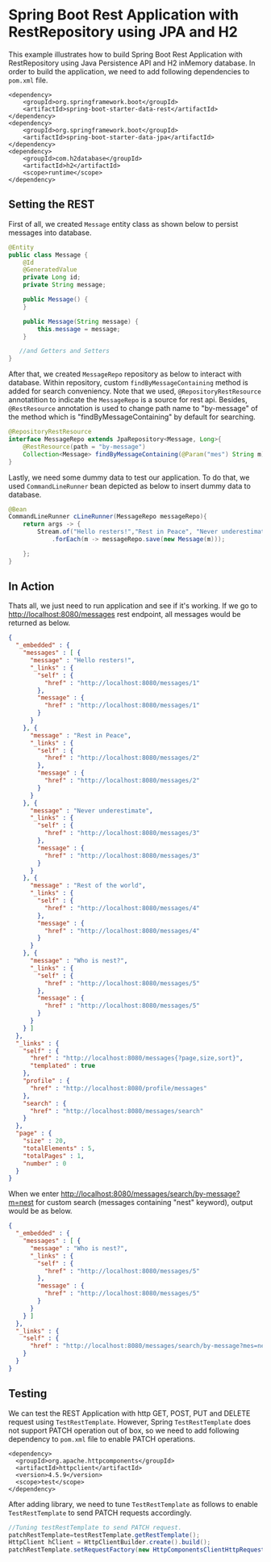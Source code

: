 # Spring Boot Rest Application with RestRepository using JPA and H2

This example illustrates how to build Spring Boot Rest Application with RestRepository using Java Persistence API and H2 inMemory database. In order to build the application, we need to add following dependencies to `pom.xml` file.

```maven
<dependency>
    <groupId>org.springframework.boot</groupId>
    <artifactId>spring-boot-starter-data-rest</artifactId>
</dependency>
<dependency>
    <groupId>org.springframework.boot</groupId>
    <artifactId>spring-boot-starter-data-jpa</artifactId>
</dependency>
<dependency>
    <groupId>com.h2database</groupId>
    <artifactId>h2</artifactId>
    <scope>runtime</scope>
</dependency>
```

## Setting the REST

First of all, we created `Message` entity class as shown below to persist messages into database.

```java
@Entity
public class Message {
    @Id
    @GeneratedValue
    private Long id;
    private String message;

    public Message() {
    }

    public Message(String message) {
        this.message = message;
    }

   //and Getters and Setters 
}
```

After that, we created `MessageRepo` repository as below to interact with database. Within repository, custom `findByMessageContaining` method is added for search conveniency. Note that we used, `@RepositoryRestResource` annotatition to indicate the `MessageRepo` is a source for rest api. Besides, `@RestResource` annotation is used to change path name to "by-message" of the method which is "findByMessageContaining" by default for searching.

```java
@RepositoryRestResource
interface MessageRepo extends JpaRepository<Message, Long>{
    @RestResource(path = "by-message")
    Collection<Message> findByMessageContaining(@Param("mes") String m);
}
```

Lastly, we need some dummy data to test our application. To do that, we used `CommandLineRunner` bean depicted as below to insert dummy data to database.

```java
@Bean
CommandLineRunner cLineRunner(MessageRepo messageRepo){
    return args -> {
        Stream.of("Hello resters!","Rest in Peace", "Never underestimate", "Rest of the world","Who is nest?")
            .forEach(m -> messageRepo.save(new Message(m)));

    };
}
```

## In Action

Thats all, we just need to run application and see if it's working.
If we go to [http://localhost:8080/messages](http://localhost:8080/messages) rest endpoint, all messages would be returned as below.

```json
{
  "_embedded" : {
    "messages" : [ {
      "message" : "Hello resters!",
      "_links" : {
        "self" : {
          "href" : "http://localhost:8080/messages/1"
        },
        "message" : {
          "href" : "http://localhost:8080/messages/1"
        }
      }
    }, {
      "message" : "Rest in Peace",
      "_links" : {
        "self" : {
          "href" : "http://localhost:8080/messages/2"
        },
        "message" : {
          "href" : "http://localhost:8080/messages/2"
        }
      }
    }, {
      "message" : "Never underestimate",
      "_links" : {
        "self" : {
          "href" : "http://localhost:8080/messages/3"
        },
        "message" : {
          "href" : "http://localhost:8080/messages/3"
        }
      }
    }, {
      "message" : "Rest of the world",
      "_links" : {
        "self" : {
          "href" : "http://localhost:8080/messages/4"
        },
        "message" : {
          "href" : "http://localhost:8080/messages/4"
        }
      }
    }, {
      "message" : "Who is nest?",
      "_links" : {
        "self" : {
          "href" : "http://localhost:8080/messages/5"
        },
        "message" : {
          "href" : "http://localhost:8080/messages/5"
        }
      }
    } ]
  },
  "_links" : {
    "self" : {
      "href" : "http://localhost:8080/messages{?page,size,sort}",
      "templated" : true
    },
    "profile" : {
      "href" : "http://localhost:8080/profile/messages"
    },
    "search" : {
      "href" : "http://localhost:8080/messages/search"
    }
  },
  "page" : {
    "size" : 20,
    "totalElements" : 5,
    "totalPages" : 1,
    "number" : 0
  }
}

```

When we enter [http://localhost:8080/messages/search/by-message?m=nest](http://localhost:8080/messages/search/by-message?mes=nest) for custom search (messages containing "nest" keyword), output would be as below.

```json
{
  "_embedded" : {
    "messages" : [ {
      "message" : "Who is nest?",
      "_links" : {
        "self" : {
          "href" : "http://localhost:8080/messages/5"
        },
        "message" : {
          "href" : "http://localhost:8080/messages/5"
        }
      }
    } ]
  },
  "_links" : {
    "self" : {
      "href" : "http://localhost:8080/messages/search/by-message?mes=nest"
    }
  }
}

```

## Testing

We can test the REST Application with http GET, POST, PUT and DELETE request using `TestRestTemplate`. However, Spring `TestRestTemplate` does not support PATCH operation out of box, so we need to add following dependency to `pom.xml` file to enable PATCH operations. 

```maven
<dependency>
  <groupId>org.apache.httpcomponents</groupId>
  <artifactId>httpclient</artifactId>
  <version>4.5.9</version>
  <scope>test</scope>
</dependency>
```

After adding library, we need to tune `TestRestTemplate` as follows to enable `TestRestTemplate` to send PATCH requests accordingly.

```java
//Tuning testRestTemplate to send PATCH request.
patchRestTemplate=testRestTemplate.getRestTemplate();
HttpClient hClient = HttpClientBuilder.create().build();
patchRestTemplate.setRequestFactory(new HttpComponentsClientHttpRequestFactory(hClient));
```
